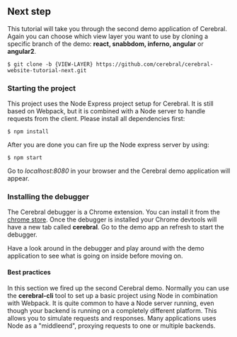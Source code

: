## Next step

This tutorial will take you through the second demo application of Cerebral. Again you can choose which view layer you want to use by cloning a specific branch of the demo: **react, snabbdom, inferno, angular** or **angular2**.

`$ git clone -b {VIEW-LAYER} https://github.com/cerebral/cerebral-website-tutorial-next.git`

### Starting the project
This project uses the Node Express project setup for Cerebral. It is still based on Webpack, but it is combined with a Node server to handle requests from the client. Please install all dependencies first:

`$ npm install`

After you are done you can fire up the Node express server by using:

`$ npm start`

Go to *localhost:8080* in your browser and the Cerebral demo application will appear.

### Installing the debugger
The Cerebral debugger is a Chrome extension. You can install it from the [chrome store](https://chrome.google.com/webstore/detail/cerebral-debugger/ddefoknoniaeoikpgneklcbjlipfedbb). Once the debugger is installed your Chrome devtools will have a new tab called **cerebral**. Go to the demo app an refresh to start the debugger.

Have a look around in the debugger and play around with the demo application to see what is going on inside before moving on.

#### Best practices
In this section we fired up the second Cerebral demo. Normally you can use the **cerebral-cli** tool to set up a basic project using Node in combination with Webpack. It is quite common to have a Node server running, even though your backend is running on a completely different platform. This allows you to simulate requests and responses. Many applications uses Node as a "middleend", proxying requests to one or multiple backends.
